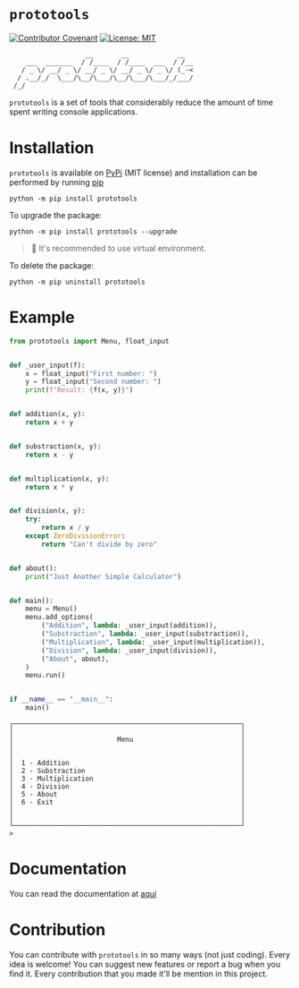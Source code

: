 # `prototools`

[![Contributor Covenant](https://img.shields.io/badge/Contributor%20Covenant-2.0-4baaaa.svg)](./code_of_conduct.md)
[![License: MIT](https://img.shields.io/badge/License-MIT-yellow.svg)](https://opensource.org/licenses/MIT)

                       __       __            __  
        ___  _______  / /____  / /____  ___  / /__
       / _ \/ __/ _ \/ __/ _ \/ __/ _ \/ _ \/ (_-<
      / .__/_/  \___/\__/\___/\__/\___/\___/_/___/
     /_/ 


`prototools` is a set of tools that considerably reduce the amount of time 
spent writing console applications. 

# Installation

`prototools` is available on [PyPi](https://pypi.org/) (MIT license) 
and installation can be performed by running [pip](https://docs.python.org/es/3/installing/index.html)

```
python -m pip install prototools
```
To upgrade the package:
```
python -m pip install prototools --upgrade
```
> 📝 It's recommended to use virtual environment.

To delete the package:
```
python -m pip uninstall prototools
```

# Example

```python 
from prototools import Menu, float_input


def _user_input(f):
    x = float_input("First number: ")
    y = float_input("Second number: ")
    print(f"Result: {f(x, y)}")


def addition(x, y):
    return x + y


def substraction(x, y):
    return x - y


def multiplication(x, y):
    return x * y


def division(x, y):
    try:
        return x / y
    except ZeroDivisionError:
        return "Can't divide by zero"


def about():
    print("Just Another Simple Calculator")


def main():
    menu = Menu()
    menu.add_options(
        ("Addition", lambda: _user_input(addition)),
        ("Substraction", lambda: _user_input(substraction)),
        ("Multiplication", lambda: _user_input(multiplication)),
        ("Division", lambda: _user_input(division)),
        ("About", about),
    )
    menu.run()


if __name__ == "__main__":
    main()
```

    ┌─────────────────────────────────────────────────────────┐
    │                                                         │
    │                          Menu                           │
    │                                                         │
    │                                                         │
    │  1 - Addition                                           │
    │  2 - Substraction                                       │
    │  3 - Multiplication                                     │
    │  4 - Division                                           │
    │  5 - About                                              │
    │  6 - Exit                                               │
    │                                                         │
    │                                                         │
    └─────────────────────────────────────────────────────────┘
    >


# Documentation

You can read the documentation at [aquí](https://proto-tools.github.io/docs/)


# Contribution

You can contribute with ``prototools`` in so many ways (not just coding).
Every idea is welcome! You can suggest new features or report a bug when
you find it. Every contribution that you made it'll be mention in this 
project. 